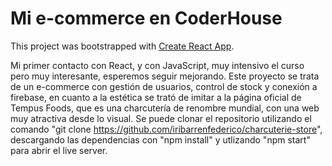 # Mi e-commerce en CoderHouse

This project was bootstrapped with [Create React App](https://github.com/facebook/create-react-app).

Mi primer contacto con React, y con JavaScript, muy intensivo el curso pero muy interesante, esperemos seguir mejorando.
Este proyecto se trata de un e-commerce con gestión de usuarios, control de stock y conexión a firebase, en cuanto a la estética se trató de imitar a la página oficial de Tempus Foods, que es una charcutería de renombre mundial, con una web muy atractiva desde lo visual.
Se puede clonar el repositorio utilizando el comando "git clone https://github.com/iribarrenfederico/charcuterie-store", descargando las dependencias con "npm install" y utlizando "npm start" para abrir el live server.

